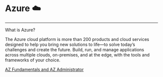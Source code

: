 # Azure :cloud:
----
What is Azure?


The Azure cloud platform is more than 200 products and cloud services designed to help you bring new solutions to life—to solve today’s challenges and create the future. Build, run, and manage applications across multiple clouds, on-premises, and at the edge, with the tools and frameworks of your choice.

[AZ Fundamentals and AZ Administrator](AZ%20Fundamentals%20and%20AZ%20Administrator.md)
